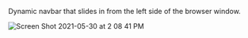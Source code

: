 Dynamic navbar that slides in from the left side of the browser window.

![Screen Shot 2021-05-30 at 2 08 41 PM](https://user-images.githubusercontent.com/31168329/120115246-d335e080-c150-11eb-8919-4e8addfd31de.png)
